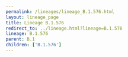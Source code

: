```yaml
---
permalink: /lineages/lineage_B.1.576.html
layout: lineage_page
title: Lineage B.1.576
redirect_to: ../lineage.html?lineage=B.1.576
lineage: B.1.576
parent: B.1
children: ['B.1.576']
---
```

